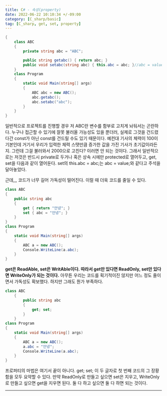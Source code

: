 ```yaml
---
title: C# - 속성(property)
date: 2022-06-22 10:10:34 +/-09:00
category: [C_sharp/basic]
tag: [C_sharp, get, set, property]
---
```


```csharp
{
    class ABC
    {
        private string abc = "ABC";

        public string getabc() { return abc; }
        public void setabc(string abc) { this.abc = abc; }//abc = value;
    }
    class Program
    {
        static void Main(string[] args)
        {
            ABC abc = new ABC();
            abc.getabc();
            abc.setabc("abc");
        }
    }
}
```

일반적으로 프로젝트를 진행할 경우 저 ABC란 변수를 함부로 고치게 놔둬서는 곤란하다. 누구나 접근할 수 있기에 잘못 불러올 가능성도 있을 뿐더러, 실제로 그것을 건드렸다간 const가 아닌 const를 건드릴 수도 있기 때문이다. 예컨대 기사의 체력이 100이 기본인데 거기서 우리가 입력한 체력 스탯만큼 증가한 값을 가진 기사가 초기값이라든지. 그런데 그걸 불러와서 2000으로 고친다? 이러면 안 되는 것이다.
그래서 일반적으로는 저것은 반드시 private로 두거나 혹은 상속 시에만 protected로 열어두고, get, set을 다음과 같이 열어둔다. set의 this.abc = abc;는 abc = value;와 같다고 주석을 달아놓았다.
 
근데,,, 코드가 너무 길어 가독성이 떨어진다. 이럴 때 더욱 코드를 줄일 수 있다.
```csharp
class ABC
{
    public string abc
    {
        get { return "안녕"; }
        set { abc = "안녕"; }
    }
}
class Program
{
    static void Main(string[] args)
    {
        ABC a = new ABC();
        Console.WriteLine(a.abc);
    }
}
```
<b>get은 ReadAble, set은 WritAble이다. 따라서 get만 있다면 ReadOnly, set만 있다면 WriteOnly가 되는 것이다.</b>
아무튼 우리는 코드를 획기적이진 않지만 어느 정도 줄이면서 가독성도 확보했다.
하지만 그래도 뭔가 부족하다.
```csharp
class ABC
    {
        public string abc
        {
            get; set;
        }
    }
class Program
{
    static void Main(string[] args)
    {
        ABC a = new ABC();
        a.abc = "안녕";
        Console.WriteLine(a.abc);
    }
}
```
프로퍼티의 마법은 여기서 끝이 아니다. get; set; 이 두 글자로 첫 번째 코드의 그 장황함을 모두 요약할 수 있다.
만약 ReadOnly로 만들고 싶으면 set은 지우고, WriteOnly로 만들고 싶으면 get을 지우면 된다. 둘 다 하고 싶으면 둘 다 하면 되는 것이다.

---